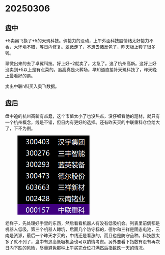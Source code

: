 # 20250306

## 盘中

+5卖奥飞换了+5的天玑科技。俩接力的没动，上午外面科技股情绪太好接力不香，大环境不错，等日内修复。翠微走了，不想去赌反包了，昨天板上套了很多钱。

翠微出来的去了卓翼科技。好上好+2就卖了，太急了。追了杭州高新。这好上好没卖到+5以上是有点菜的。追高真是火葬场，早知道直接补天玑科技了，昨天晚上最看好的票。

卖出中联h科买入奥飞数据。

## 盘后

盘中追的杭州高新有点蠢，这个市值太小了也没热点，没仔细看他的题材，就只有一个杭州概念，线是不错，但日内有更好的选择。还有昨天买的中联重科仓位给大了，下不为例。



<figure><img src=".gitbook/assets/屏幕截图 2025-03-06 230253.png" alt=""><figcaption></figcaption></figure>

老样子，先处理好手里的东西，然后看看机器人有没有低吸机会。列表里前俩都是机器人低吸，第三个机器人蹲坑，后面几个防守标的，德尔和三祥是固态电池，云南是资源，最后一个昨天才买的，中线还是看涨的，而且也是防守品种。科技股太多了就不列了，盘中有追高低吸机会也可以酌情考虑。另外要看下指数有没有再次日内下跌的风险，尽量避免那种上午买完仓位打满然后指数跌一天的情况。
